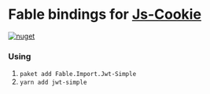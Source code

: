# Fable bindings for [Js-Cookie](https://npmjs.com/package/jwt-simple)

[![nuget](https://badge.fury.io/nu/Fable.Import.Jwt-Simple.svg)](https://badge.fury.io/nu/Fable.Import.Jwt-Simple)


### Using 

1. `paket add Fable.Import.Jwt-Simple`
2. `yarn add jwt-simple`
